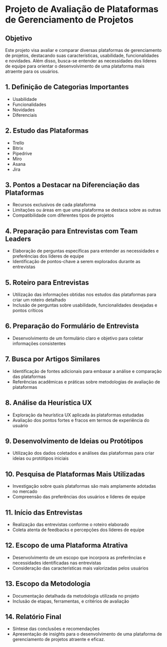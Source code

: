 # Projeto de Avaliação de Plataformas de Gerenciamento de Projetos

## Objetivo
Este projeto visa avaliar e comparar diversas plataformas de gerenciamento de projetos, destacando suas características, usabilidade, funcionalidades e novidades. Além disso, busca-se entender as necessidades dos líderes de equipe para orientar o desenvolvimento de uma plataforma mais atraente para os usuários.

## 1. Definição de Categorias Importantes
- Usabilidade
- Funcionalidades
- Novidades
- Diferenciais

## 2. Estudo das Plataformas
- Trello
- Bitrix
- Pipedrive
- Miro
- Asana
- Jira

## 3. Pontos a Destacar na Diferenciação das Plataformas
- Recursos exclusivos de cada plataforma
- Limitações ou áreas em que uma plataforma se destaca sobre as outras
- Compatibilidade com diferentes tipos de projetos

## 4. Preparação para Entrevistas com Team Leaders
- Elaboração de perguntas específicas para entender as necessidades e preferências dos líderes de equipe
- Identificação de pontos-chave a serem explorados durante as entrevistas

## 5. Roteiro para Entrevistas
- Utilização das informações obtidas nos estudos das plataformas para criar um roteiro detalhado
- Inclusão de perguntas sobre usabilidade, funcionalidades desejadas e pontos críticos

## 6. Preparação do Formulário de Entrevista
- Desenvolvimento de um formulário claro e objetivo para coletar informações consistentes

## 7. Busca por Artigos Similares
- Identificação de fontes adicionais para embasar a análise e comparação das plataformas
- Referências acadêmicas e práticas sobre metodologias de avaliação de plataformas

## 8. Análise da Heurística UX
- Exploração da heurística UX aplicada às plataformas estudadas
- Avaliação dos pontos fortes e fracos em termos de experiência do usuário

## 9. Desenvolvimento de Ideias ou Protótipos
- Utilização dos dados coletados e análises das plataformas para criar ideias ou protótipos iniciais

## 10. Pesquisa de Plataformas Mais Utilizadas
- Investigação sobre quais plataformas são mais amplamente adotadas no mercado
- Compreensão das preferências dos usuários e líderes de equipe

## 11. Início das Entrevistas
- Realização das entrevistas conforme o roteiro elaborado
- Coleta atenta de feedbacks e percepções dos líderes de equipe

## 12. Escopo de uma Plataforma Atrativa
- Desenvolvimento de um escopo que incorpora as preferências e necessidades identificadas nas entrevistas
- Consideração das características mais valorizadas pelos usuários

## 13. Escopo da Metodologia
- Documentação detalhada da metodologia utilizada no projeto
- Inclusão de etapas, ferramentas, e critérios de avaliação

## 14. Relatório Final
- Síntese das conclusões e recomendações
- Apresentação de insights para o desenvolvimento de uma plataforma de gerenciamento de projetos atraente e eficaz. 
